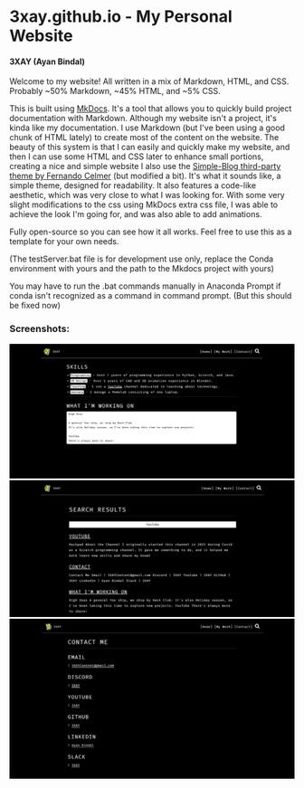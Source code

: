 # 3xay.github.io - My Personal Website
#### 3XAY (Ayan Bindal)

Welcome to my website!
All written in a mix of Markdown, HTML, and CSS.
Probably ~50% Markdown, ~45% HTML, and ~5% CSS.

This is built using [MkDocs](https://mkdocs.org). It's a tool that allows you to quickly build project documentation with Markdown.
Although my website isn't a project, it's kinda like my documentation. I use Markdown (but I've been using a good chunk of HTML lately) to create most of the content on the website.
The beauty of this system is that I can easily and quickly make my website, and then I can use some HTML and CSS later to enhance small portions, creating a nice and simple website
I also use the [Simple-Blog third-party theme by Fernando Celmer](https://github.com/FernandoCelmer/mkdocs-simple-blog) (but modified a bit). It's what it sounds like, a simple theme, designed for readability.
It also features a code-like aesthetic, which was very close to what I was looking for. With some very slight modifications to the css using MkDocs extra css file, I was able to achieve the look I'm going for, and was also able to add animations.

Fully open-source so you can see how it all works.
Feel free to use this as a template for your own needs.

(The testServer.bat file is for development use only, replace the
Conda environment with yours and the path to the Mkdocs project with yours)

You may have to run the .bat commands manually in Anaconda Prompt if conda isn't recognized as a command in command prompt. (But this should be fixed now)

### Screenshots:
![Home Page](https://raw.githubusercontent.com/3XAY/3xay.github.io/refs/heads/main/screenshots/homepage.png)
![YouTube Search Results](https://raw.githubusercontent.com/3XAY/3xay.github.io/refs/heads/main/screenshots/search.png)
![Contact](https://raw.githubusercontent.com/3XAY/3xay.github.io/refs/heads/main/screenshots/contacts.png)
